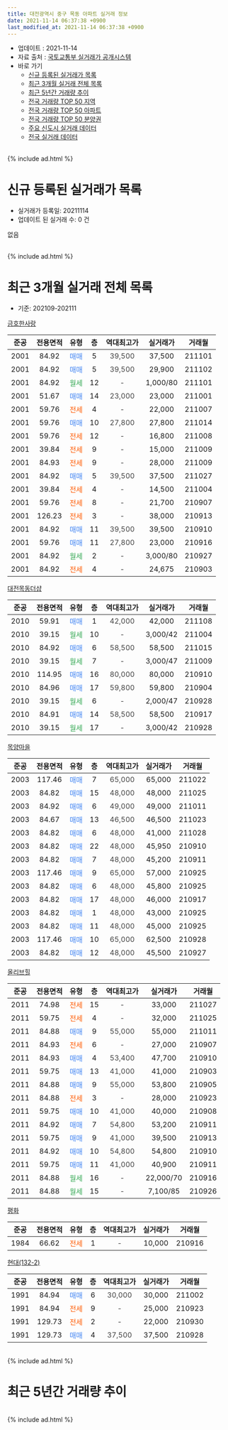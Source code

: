 ```yaml
---
title: 대전광역시 중구 목동 아파트 실거래 정보
date: 2021-11-14 06:37:38 +0900
last_modified_at: 2021-11-14 06:37:38 +0900
---
```


* 업데이트 : 2021-11-14
* 자료 출처 : [국토교통부 실거래가 공개시스템](http://rt.molit.go.kr)
* 바로 가기
    * [신규 등록된 실거래가 목록](#신규-등록된-실거래가-목록)
    * [최근 3개월 실거래 전체 목록](#최근-3개월-실거래-전체-목록)
    * [최근 5년간 거래량 추이](#최근-5년간-거래량-추이)
    * [전국 거래량 TOP 50 지역](https://inasie.github.io/apt-trade-info/최근-3개월-전국에서-가장-거래가-많이-발생한-지역)
    * [전국 거래량 TOP 50 아파트](https://inasie.github.io/apt-trade-info/최근-3개월-전국에서-가장-거래가-많이-발생한-아파트)
    * [전국 거래량 TOP 50 분양권](https://inasie.github.io/apt-trade-info/최근-3개월-전국에서-가장-거래가-많이-발생한-분양권)
    * [주요 신도시 실거래 데이터](https://inasie.github.io/apt-trade-info/주요-신도시)
    * [전국 실거래 데이터](https://inasie.github.io/apt-trade-info/전국)
<br>
{% include ad.html %}
<br>

# 신규 등록된 실거래가 목록
* 실거래가 등록일: 20211114
* 업데이트 된 실거래 수: 0 건

없음

<br>
{% include ad.html %}
<br>

# 최근 3개월 실거래 전체 목록
* 기준: 202109-202111


[금호한사랑](https://search.naver.com/search.naver?query=%EB%8C%80%EC%A0%84%EA%B4%91%EC%97%AD%EC%8B%9C+%EC%A4%91%EA%B5%AC+%EB%AA%A9%EB%8F%99+%EA%B8%88%ED%98%B8%ED%95%9C%EC%82%AC%EB%9E%91)

|준공|전용면적|유형|층|역대최고가|실거래가|거래월|
|:---:|:---:|:---:|:---:|:---:|:---:|:---:|
|2001|84.92|<span style="color:#4285f3">매매</span>|5|<span style="color:#444444">39,500</span>|37,500|211101|
|2001|84.92|<span style="color:#4285f3">매매</span>|5|<span style="color:#444444">39,500</span>|29,900|211102|
|2001|84.92|<span style="color:#34a853">월세</span>|12|<span style="color:#444444">-</span>|1,000/80|211101|
|2001|51.67|<span style="color:#4285f3">매매</span>|14|<span style="color:#444444">23,000</span>|23,000|211001|
|2001|59.76|<span style="color:#ff5a00">전세</span>|4|<span style="color:#444444">-</span>|22,000|211007|
|2001|59.76|<span style="color:#4285f3">매매</span>|10|<span style="color:#444444">27,800</span>|27,800|211014|
|2001|59.76|<span style="color:#ff5a00">전세</span>|12|<span style="color:#444444">-</span>|16,800|211008|
|2001|39.84|<span style="color:#ff5a00">전세</span>|9|<span style="color:#444444">-</span>|15,000|211009|
|2001|84.93|<span style="color:#ff5a00">전세</span>|9|<span style="color:#444444">-</span>|28,000|211009|
|2001|84.92|<span style="color:#4285f3">매매</span>|5|<span style="color:#444444">39,500</span>|37,500|211027|
|2001|39.84|<span style="color:#ff5a00">전세</span>|4|<span style="color:#444444">-</span>|14,500|211004|
|2001|59.76|<span style="color:#ff5a00">전세</span>|8|<span style="color:#444444">-</span>|21,700|210907|
|2001|126.23|<span style="color:#ff5a00">전세</span>|3|<span style="color:#444444">-</span>|38,000|210913|
|2001|84.92|<span style="color:#4285f3">매매</span>|11|<span style="color:#444444">39,500</span>|39,500|210910|
|2001|59.76|<span style="color:#4285f3">매매</span>|11|<span style="color:#444444">27,800</span>|23,000|210916|
|2001|84.92|<span style="color:#34a853">월세</span>|2|<span style="color:#444444">-</span>|3,000/80|210927|
|2001|84.92|<span style="color:#ff5a00">전세</span>|4|<span style="color:#444444">-</span>|24,675|210903|

[대전목동더샵](https://search.naver.com/search.naver?query=%EB%8C%80%EC%A0%84%EA%B4%91%EC%97%AD%EC%8B%9C+%EC%A4%91%EA%B5%AC+%EB%AA%A9%EB%8F%99+%EB%8C%80%EC%A0%84%EB%AA%A9%EB%8F%99%EB%8D%94%EC%83%B5)

|준공|전용면적|유형|층|역대최고가|실거래가|거래월|
|:---:|:---:|:---:|:---:|:---:|:---:|:---:|
|2010|59.91|<span style="color:#4285f3">매매</span>|1|<span style="color:#444444">42,000</span>|42,000|211108|
|2010|39.15|<span style="color:#34a853">월세</span>|10|<span style="color:#444444">-</span>|3,000/42|211004|
|2010|84.92|<span style="color:#4285f3">매매</span>|6|<span style="color:#444444">58,500</span>|58,500|211015|
|2010|39.15|<span style="color:#34a853">월세</span>|7|<span style="color:#444444">-</span>|3,000/47|211009|
|2010|114.95|<span style="color:#4285f3">매매</span>|16|<span style="color:#444444">80,000</span>|80,000|210910|
|2010|84.96|<span style="color:#4285f3">매매</span>|17|<span style="color:#444444">59,800</span>|59,800|210904|
|2010|39.15|<span style="color:#34a853">월세</span>|6|<span style="color:#444444">-</span>|2,000/47|210928|
|2010|84.91|<span style="color:#4285f3">매매</span>|14|<span style="color:#444444">58,500</span>|58,500|210917|
|2010|39.15|<span style="color:#34a853">월세</span>|17|<span style="color:#444444">-</span>|3,000/42|210928|

[목양마을](https://search.naver.com/search.naver?query=%EB%8C%80%EC%A0%84%EA%B4%91%EC%97%AD%EC%8B%9C+%EC%A4%91%EA%B5%AC+%EB%AA%A9%EB%8F%99+%EB%AA%A9%EC%96%91%EB%A7%88%EC%9D%84)

|준공|전용면적|유형|층|역대최고가|실거래가|거래월|
|:---:|:---:|:---:|:---:|:---:|:---:|:---:|
|2003|117.46|<span style="color:#4285f3">매매</span>|7|<span style="color:#444444">65,000</span>|65,000|211022|
|2003|84.82|<span style="color:#4285f3">매매</span>|15|<span style="color:#444444">48,000</span>|48,000|211025|
|2003|84.92|<span style="color:#4285f3">매매</span>|6|<span style="color:#444444">49,000</span>|49,000|211011|
|2003|84.67|<span style="color:#4285f3">매매</span>|13|<span style="color:#444444">46,500</span>|46,500|211023|
|2003|84.82|<span style="color:#4285f3">매매</span>|6|<span style="color:#444444">48,000</span>|41,000|211028|
|2003|84.82|<span style="color:#4285f3">매매</span>|22|<span style="color:#444444">48,000</span>|45,950|210910|
|2003|84.82|<span style="color:#4285f3">매매</span>|7|<span style="color:#444444">48,000</span>|45,200|210911|
|2003|117.46|<span style="color:#4285f3">매매</span>|9|<span style="color:#444444">65,000</span>|57,000|210925|
|2003|84.82|<span style="color:#4285f3">매매</span>|6|<span style="color:#444444">48,000</span>|45,800|210925|
|2003|84.82|<span style="color:#4285f3">매매</span>|17|<span style="color:#444444">48,000</span>|46,000|210917|
|2003|84.82|<span style="color:#4285f3">매매</span>|1|<span style="color:#444444">48,000</span>|43,000|210925|
|2003|84.82|<span style="color:#4285f3">매매</span>|11|<span style="color:#444444">48,000</span>|45,000|210925|
|2003|117.46|<span style="color:#4285f3">매매</span>|10|<span style="color:#444444">65,000</span>|62,500|210928|
|2003|84.82|<span style="color:#4285f3">매매</span>|12|<span style="color:#444444">48,000</span>|45,500|210927|

[올리브힐](https://search.naver.com/search.naver?query=%EB%8C%80%EC%A0%84%EA%B4%91%EC%97%AD%EC%8B%9C+%EC%A4%91%EA%B5%AC+%EB%AA%A9%EB%8F%99+%EC%98%AC%EB%A6%AC%EB%B8%8C%ED%9E%90)

|준공|전용면적|유형|층|역대최고가|실거래가|거래월|
|:---:|:---:|:---:|:---:|:---:|:---:|:---:|
|2011|74.98|<span style="color:#ff5a00">전세</span>|15|<span style="color:#444444">-</span>|33,000|211027|
|2011|59.75|<span style="color:#ff5a00">전세</span>|4|<span style="color:#444444">-</span>|32,000|211025|
|2011|84.88|<span style="color:#4285f3">매매</span>|9|<span style="color:#444444">55,000</span>|55,000|211011|
|2011|84.93|<span style="color:#ff5a00">전세</span>|6|<span style="color:#444444">-</span>|27,000|210907|
|2011|84.93|<span style="color:#4285f3">매매</span>|4|<span style="color:#444444">53,400</span>|47,700|210910|
|2011|59.75|<span style="color:#4285f3">매매</span>|13|<span style="color:#444444">41,000</span>|41,000|210903|
|2011|84.88|<span style="color:#4285f3">매매</span>|9|<span style="color:#444444">55,000</span>|53,800|210905|
|2011|84.88|<span style="color:#ff5a00">전세</span>|3|<span style="color:#444444">-</span>|28,000|210923|
|2011|59.75|<span style="color:#4285f3">매매</span>|10|<span style="color:#444444">41,000</span>|40,000|210908|
|2011|84.92|<span style="color:#4285f3">매매</span>|7|<span style="color:#444444">54,800</span>|53,200|210911|
|2011|59.75|<span style="color:#4285f3">매매</span>|9|<span style="color:#444444">41,000</span>|39,500|210913|
|2011|84.92|<span style="color:#4285f3">매매</span>|10|<span style="color:#444444">54,800</span>|54,800|210910|
|2011|59.75|<span style="color:#4285f3">매매</span>|11|<span style="color:#444444">41,000</span>|40,900|210911|
|2011|84.88|<span style="color:#34a853">월세</span>|16|<span style="color:#444444">-</span>|22,000/70|210916|
|2011|84.88|<span style="color:#34a853">월세</span>|15|<span style="color:#444444">-</span>|7,100/85|210926|


<script async src="//pagead2.googlesyndication.com/pagead/js/adsbygoogle.js"></script>
<!-- 기본 -->
<ins class="adsbygoogle"
     style="display:block"
     data-ad-client="ca-pub-2446590836940007"
     data-ad-slot="1659523306"
     data-ad-format="auto"
     data-full-width-responsive="true"></ins>
<script>
(adsbygoogle = window.adsbygoogle || []).push({});
</script>


[평화](https://search.naver.com/search.naver?query=%EB%8C%80%EC%A0%84%EA%B4%91%EC%97%AD%EC%8B%9C+%EC%A4%91%EA%B5%AC+%EB%AA%A9%EB%8F%99+%ED%8F%89%ED%99%94)

|준공|전용면적|유형|층|역대최고가|실거래가|거래월|
|:---:|:---:|:---:|:---:|:---:|:---:|:---:|
|1984|66.62|<span style="color:#ff5a00">전세</span>|1|<span style="color:#444444">-</span>|10,000|210916|

[현대(132-2)](https://search.naver.com/search.naver?query=%EB%8C%80%EC%A0%84%EA%B4%91%EC%97%AD%EC%8B%9C+%EC%A4%91%EA%B5%AC+%EB%AA%A9%EB%8F%99+%ED%98%84%EB%8C%80%28132-2%29)

|준공|전용면적|유형|층|역대최고가|실거래가|거래월|
|:---:|:---:|:---:|:---:|:---:|:---:|:---:|
|1991|84.94|<span style="color:#4285f3">매매</span>|6|<span style="color:#444444">30,000</span>|30,000|211002|
|1991|84.94|<span style="color:#ff5a00">전세</span>|9|<span style="color:#444444">-</span>|25,000|210923|
|1991|129.73|<span style="color:#ff5a00">전세</span>|2|<span style="color:#444444">-</span>|22,000|210930|
|1991|129.73|<span style="color:#4285f3">매매</span>|4|<span style="color:#444444">37,500</span>|37,500|210928|


<br>
{% include ad.html %}
<br>

# 최근 5년간 거래량 추이


<div style="width:100%;">
    <canvas id="deal_progress" height="200"></canvas>
</div>

<script>
new Chart(document.getElementById("deal_progress"), {
    type: 'line',
    data: {
        labels: ['201611','201612','201701','201702','201703','201704','201705','201706','201707','201708','201709','201710','201711','201712','201801','201802','201803','201804','201805','201806','201807','201808','201809','201810','201811','201812','201901','201902','201903','201904','201905','201906','201907','201908','201909','201910','201911','201912','202001','202002','202003','202004','202005','202006','202007','202008','202009','202010','202011','202012','202101','202102','202103','202104','202105','202106','202107','202108','202109','202110','202111'],
        datasets: [{
            label: '매매',
            pointRadius: 1,
            data: [33, 32, 17, 33, 26, 27, 20, 21, 20, 20, 15, 14, 31, 32, 19, 20, 30, 12, 24, 17, 17, 18, 32, 68, 31, 19, 19, 18, 15, 34, 26, 34, 31, 40, 37, 46, 45, 41, 40, 63, 39, 26, 160, 108, 27, 26, 18, 26, 29, 52, 38, 22, 40, 49, 62, 23, 20, 12, 23, 11, 3],
            borderColor: "rgba(255, 201, 14, 1)",
            backgroundColor: "rgba(255, 201, 14, 0.5)",
            fill: false,
            lineTension: 0
        },{
            label: '전월세',
            pointRadius: 1,
            data: [16, 17, 11, 18, 17, 10, 10, 7, 8, 12, 10, 9, 16, 15, 35, 22, 16, 15, 11, 17, 17, 12, 8, 27, 29, 21, 26, 14, 21, 21, 13, 20, 23, 13, 17, 20, 20, 34, 24, 26, 22, 10, 12, 17, 16, 8, 5, 12, 14, 19, 22, 22, 17, 43, 20, 17, 7, 10, 13, 9, 1],
            borderColor: "rgba(0, 141, 185, 1)",
            backgroundColor: "rgba(0, 141, 185, 0.5)",
            fill: false,
            lineTension: 0
        }
        ]
    },
    options: {
        responsive: true,
        title: {
            display: false
        },
        tooltips: {
            mode: 'index',
            intersect: false
        },
        hover: {
            mode: 'nearest',
            intersect: true
        },
        scales: {
            xAxes: [{
                display: true,
                scaleLabel: {
                    display: true,
                    labelString: '년/월'
                }
            }],
            yAxes: [{
                display: true,
                ticks: {
                    suggestedMin: 0,
                },
                scaleLabel: {
                    display: true,
                    labelString: '실거래 수'
                }
            }]
        }
    }
});

</script>


<br>
{% include ad.html %}
<br>

